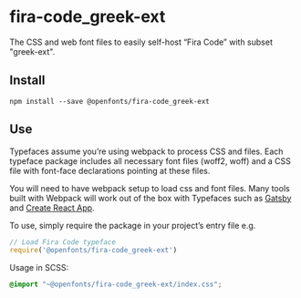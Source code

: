 
# fira-code_greek-ext

The CSS and web font files to easily self-host “Fira Code” with subset "greek-ext".

## Install

`npm install --save @openfonts/fira-code_greek-ext`

## Use

Typefaces assume you’re using webpack to process CSS and files. Each typeface
package includes all necessary font files (woff2, woff) and a CSS file with
font-face declarations pointing at these files.

You will need to have webpack setup to load css and font files. Many tools built
with Webpack will work out of the box with Typefaces such as [Gatsby](https://github.com/gatsbyjs/gatsby)
and [Create React App](https://github.com/facebookincubator/create-react-app).

To use, simply require the package in your project’s entry file e.g.

```javascript
// Load Fira Code typeface
require('@openfonts/fira-code_greek-ext')
```

Usage in SCSS:
```scss
@import "~@openfonts/fira-code_greek-ext/index.css";
```

